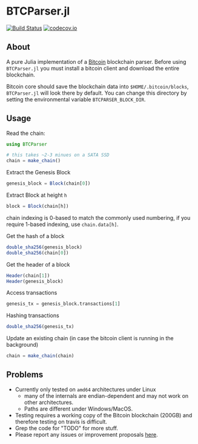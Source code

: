# BTCParser.jl

[![Build Status](https://travis-ci.org/gdkrmr/BTCParser.jl.svg?branch=master)](https://travis-ci.org/gdkrmr/BTCParser.jl)
[![codecov.io](http://codecov.io/github/gdkrmr/BTCParser.jl/coverage.svg?branch=master)](http://codecov.io/github/gdkrmr/BTCParser.jl?branch=master)

## About

A pure Julia implementation of a [Bitcoin](https://bitcoincore.org/) blockchain
parser. Before using `BTCParser.jl` you must install a bitcoin client and
download the entire blockchain.

Bitcoin core should save the blockchain data into `$HOME/.bitcoin/blocks`,
`BTCParser.jl` will look there by default. You can change this directory by
setting the environmental variable `BTCPARSER_BLOCK_DIR`.

## Usage

Read the chain:

```julia
using BTCParser

# this takes ~2-3 minues on a SATA SSD
chain = make_chain()
```

Extract the Genesis Block
```julia
genesis_block = Block(chain[0])
```

Extract Block at height `h`
```julia
block = Block(chain[h])
```
chain indexing is 0-based to match the commonly used numbering, if you require
1-based indexing, use `chain.data[h]`.

Get the hash of a block
```julia
double_sha256(genesis_block)
double_sha256(chain[0])
```

Get the header of a block
```julia
Header(chain[1])
Header(genesis_block)
```

Access transactions
```julia
genesis_tx = genesis_block.transactions[1]
```

Hashing transactions
```julia
double_sha256(genesis_tx)
```

Update an existing chain (in case the bitcoin client is running in the background)
```julia
chain = make_chain(chain)
```

## Problems

- Currently only tested on `amd64` architectures under Linux
  - many of the internals are endian-dependent and may not work on other
    architectures.
  - Paths are different under Windows/MacOS.
- Testing requires a working copy of the Bitcoin blockchain (200GB) and therefore
  testing on travis is difficult.
- Grep the code for "TODO" for more stuff.
- Please report any issues or improvement proposals
  [here](https://github.com/gdkrmr/BTCParser.jl/issues).
